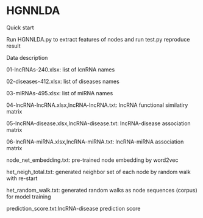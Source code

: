 # HGNNLDA


Quick start

Run HGNNLDA.py to extract features of nodes and run test.py reproduce result

Data description

01-lncRNAs-240.xlsx: list of lcnRNA names

02-diseases-412.xlsx: list of diseases names

03-miRNAs-495.xlsx: list of miRNA names

04-lncRNA-lncRNA.xlsx,lncRNA-lncRNA.txt: lncRNA functional similatiry matrix

05-lncRNA-disease.xlsx,lncRNA-disease.txt: lncRNA-disease association matrix

06-lncRNA-miRNA.xlsx,lncRNA-miRNA.txt: lncRNA-miRNA association matrix

node_net_embedding.txt: pre-trained node embedding by word2vec

het_neigh_total.txt: generated neighbor set of each node by random walk with re-start

het_random_walk.txt: generated random walks as node sequences (corpus) for model training

prediction_score.txt:lncRNA-disease prediction score




